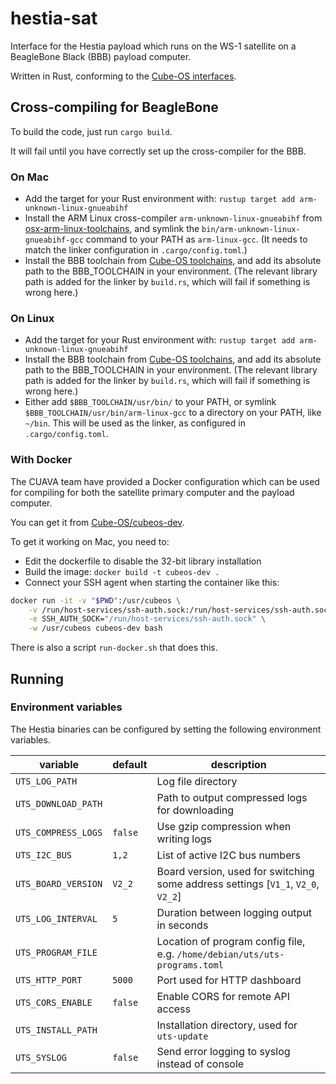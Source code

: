 # hestia-sat

Interface for the Hestia payload which runs on the WS-1 satellite on a BeagleBone Black (BBB) payload computer.

Written in Rust, conforming to the [Cube-OS interfaces](https://github.com/Cube-OS).

## Cross-compiling for BeagleBone

To build the code, just run `cargo build`.

It will fail until you have correctly set up the cross-compiler for the BBB.

### On Mac

* Add the target for your Rust environment with: 
  `rustup target add arm-unknown-linux-gnueabihf`
* Install the ARM Linux cross-compiler `arm-unknown-linux-gnueabihf` from
  [osx-arm-linux-toolchains](https://github.com/thinkski/osx-arm-linux-toolchains), and symlink
  the `bin/arm-unknown-linux-gnueabihf-gcc` command to your PATH as `arm-linux-gcc`. (It needs to match the
  linker configuration in `.cargo/config.toml`.)
* Install the BBB toolchain from [Cube-OS toolchains](https://github.com/Cube-OS/toolchains/), and add its absolute
  path to the BBB_TOOLCHAIN in your environment. (The relevant library path is added for the linker by `build.rs`,
  which will fail if something is wrong here.)

### On Linux

* Add the target for your Rust environment with:
  `rustup target add arm-unknown-linux-gnueabihf`
* Install the BBB toolchain from [Cube-OS toolchains](https://github.com/Cube-OS/toolchains/), and add its absolute
  path to the BBB_TOOLCHAIN in your environment. (The relevant library path is added for the linker by `build.rs`,
  which will fail if something is wrong here.)
* Either add `$BBB_TOOLCHAIN/usr/bin/` to your PATH, or symlink `$BBB_TOOLCHAIN/usr/bin/arm-linux-gcc` to a directory
  on your PATH, like `~/bin`. This will be used as the linker, as configured in `.cargo/config.toml`.

### With Docker

The CUAVA team have provided a Docker configuration which can be used for compiling for both the
satellite primary computer and the payload computer.

You can get it from [Cube-OS/cubeos-dev](https://github.com/Cube-OS/cubeos-dev).

To get it working on Mac, you need to:

* Edit the dockerfile to disable the 32-bit library installation
* Build the image: `docker build -t cubeos-dev .`
* Connect your SSH agent when starting the container like this:

```sh
docker run -it -v "$PWD":/usr/cubeos \
    -v /run/host-services/ssh-auth.sock:/run/host-services/ssh-auth.sock:ro \
    -e SSH_AUTH_SOCK="/run/host-services/ssh-auth.sock" \
    -w /usr/cubeos cubeos-dev bash
```

There is also a script `run-docker.sh` that does this.

## Running

### Environment variables

The Hestia binaries can be configured by setting the following environment variables.

| variable            | default | description                                                                      |
|---------------------|---------|----------------------------------------------------------------------------------|
| `UTS_LOG_PATH`      |         | Log file directory                                                               |
| `UTS_DOWNLOAD_PATH` |         | Path to output compressed logs for downloading                                   |
| `UTS_COMPRESS_LOGS` | `false` | Use gzip compression when writing logs                                           |
| `UTS_I2C_BUS`       | `1,2`   | List of active I2C bus numbers                                                   |
| `UTS_BOARD_VERSION` | `V2_2`  | Board version, used for switching some address settings [`V1_1`, `V2_0`, `V2_2`] |
| `UTS_LOG_INTERVAL`  | `5`     | Duration between logging output in seconds                                       |
| `UTS_PROGRAM_FILE`  |         | Location of program config file, e.g. `/home/debian/uts/uts-programs.toml`       |
| `UTS_HTTP_PORT`     | `5000`  | Port used for HTTP dashboard                                                     |
| `UTS_CORS_ENABLE`   | `false` | Enable CORS for remote API access                                                |
| `UTS_INSTALL_PATH`  |         | Installation directory, used for `uts-update`                                    |
| `UTS_SYSLOG`        | `false` | Send error logging to syslog instead of console                                  |
